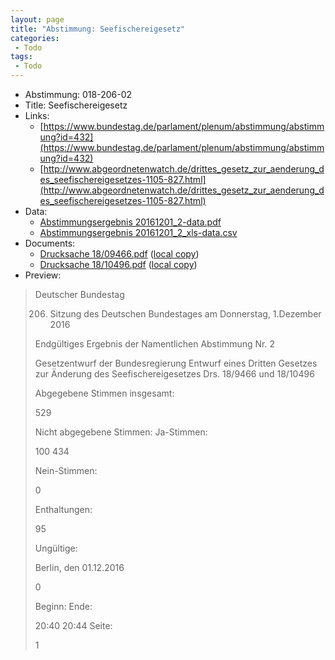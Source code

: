 ```yaml
---
layout: page
title: "Abstimmung: Seefischereigesetz"
categories:
 - Todo
tags:
 - Todo
---
```


* Abstimmung: 018-206-02
* Title: Seefischereigesetz
* Links: 
    * [https://www.bundestag.de/parlament/plenum/abstimmung/abstimmung?id=432](https://www.bundestag.de/parlament/plenum/abstimmung/abstimmung?id=432)
    * [http://www.abgeordnetenwatch.de/drittes_gesetz_zur_aenderung_des_seefischereigesetzes-1105-827.html](http://www.abgeordnetenwatch.de/drittes_gesetz_zur_aenderung_des_seefischereigesetzes-1105-827.html)
* Data: 
    * [Abstimmungsergebnis 20161201_2-data.pdf](/res/abstimmungsliste/20161201_2-data.pdf)
    * [Abstimmungsergebnis 20161201_2_xls-data.csv](/res/abstimmungsliste/analyses/20161201_2_xls-data.csv)
* Documents: 
    * [Drucksache 18/09466.pdf](http://dip21.bundestag.de/dip21/btd/18/094/1809466.pdf) ([local copy](/res/abstimmungsdaten/018-206-02/1809466.pdf))
    * [Drucksache 18/10496.pdf](http://dip21.bundestag.de/dip21/btd/18/104/1810496.pdf) ([local copy](/res/abstimmungsdaten/018-206-02/1810496.pdf))
* Preview: 
> Deutscher Bundestag
> 
> 206. Sitzung des Deutschen Bundestages
> am Donnerstag, 1.Dezember 2016
> 
> Endgültiges Ergebnis der Namentlichen Abstimmung Nr. 2
> 
> Gesetzentwurf der Bundesregierung
> Entwurf eines Dritten Gesetzes zur Änderung des Seefischereigesetzes
> Drs. 18/9466 und 18/10496
> 
> Abgegebene Stimmen insgesamt:
> 
> 529
> 
> Nicht abgegebene Stimmen:
> Ja-Stimmen:
> 
> 100
> 434
> 
> Nein-Stimmen:
> 
> 0
> 
> Enthaltungen:
> 
> 95
> 
> Ungültige:
> 
> Berlin, den 01.12.2016
> 
> 0
> 
> Beginn:
> Ende:
> 
> 20:40
> 20:44
> Seite:
> 
> 1
> 
> 
